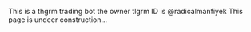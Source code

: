 This is a thgrm trading bot
the owner tlgrm ID is @radicalmanfiyek
This page is undeer construction...
